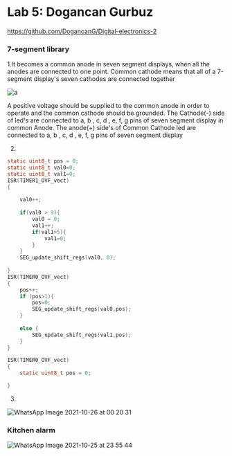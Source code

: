 # Lab 5: Dogancan Gurbuz



  https://github.com/DogancanG/Digital-electronics-2


### 7-segment library

1.It becomes a common anode in seven segment displays, when all the anodes are connected to one point. Common cathode means that all of a 7-segment display's seven cathodes are connected together 



![a](https://user-images.githubusercontent.com/91128817/138772391-4bbb4eb7-4b0d-40ca-8b38-c692fb858bd8.png)





A positive voltage should be supplied to the common anode in order to operate
and the common cathode should be grounded. The Cathode(-) side of led's are
connected to a, b , c, d , e, f, g pins of seven segment display in common Anode.
The anode(+) side's of Common Cathode led are connected to a, b , c, d , e, f, g pins
of seven segment display



2.
```c
static uint8_t pos = 0;
static uint8_t val0=0;
static uint8_t val1=0;
ISR(TIMER1_OVF_vect)
{
    
    val0++;
	
    if(val0 > 9){
		val0 = 0;
		val1++;
		if(val1>5){
			val1=0;
		}
	}
	SEG_update_shift_regs(val0, 0);
	
}
ISR(TIMER0_OVF_vect)
{
	pos++;
	if (pos>1){
		pos=0;
		SEG_update_shift_regs(val0,pos);
	}
	
	else {
		SEG_update_shift_regs(val1,pos);
	}
}

ISR(TIMER0_OVF_vect)
{
    static uint8_t pos = 0;

}
```
3.




![WhatsApp Image 2021-10-26 at 00 20 31](https://user-images.githubusercontent.com/91128817/138778952-e5e8fb44-3e2c-40bd-a14b-37252bdf928b.jpeg)



### Kitchen alarm

![WhatsApp Image 2021-10-25 at 23 55 44](https://user-images.githubusercontent.com/91128817/138776671-2eda179b-e240-4c4c-929a-7c3c974e81b4.jpeg)

